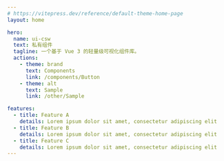 ```yaml
---
# https://vitepress.dev/reference/default-theme-home-page
layout: home

hero:
  name: ui-csw
  text: 私有组件
  tagline: 一个基于 Vue 3 的轻量级可视化组件库。
  actions:
    - theme: brand
      text: Components
      link: /components/Button
    - theme: alt
      text: Sample
      link: /other/Sample

features:
  - title: Feature A
    details: Lorem ipsum dolor sit amet, consectetur adipiscing elit
  - title: Feature B
    details: Lorem ipsum dolor sit amet, consectetur adipiscing elit
  - title: Feature C
    details: Lorem ipsum dolor sit amet, consectetur adipiscing elit
---
```

